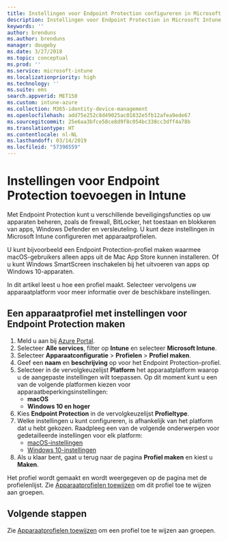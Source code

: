 ```yaml
---
title: Instellingen voor Endpoint Protection configureren in Microsoft Intune - Azure | Microsoft Docs
description: Instellingen voor Endpoint Protection in Microsoft Intune maken wanneer u een profiel voor een macOS- of Windows 10-apparaat maakt.
keywords: ''
author: brenduns
ms.author: brenduns
manager: dougeby
ms.date: 3/27/2018
ms.topic: conceptual
ms.prod: ''
ms.service: microsoft-intune
ms.localizationpriority: high
ms.technology: ''
ms.suite: ems
search.appverid: MET150
ms.custom: intune-azure
ms.collection: M365-identity-device-management
ms.openlocfilehash: add75e252c8d49025ac01832e5fb12afea9ede67
ms.sourcegitcommit: 25e6aa3bfce58ce8d9f8c054bc338cc3dff4a78b
ms.translationtype: HT
ms.contentlocale: nl-NL
ms.lasthandoff: 03/14/2019
ms.locfileid: "57398559"
---
```

# <a name="add-endpoint-protection-settings-in-intune"></a>Instellingen voor Endpoint Protection toevoegen in Intune

Met Endpoint Protection kunt u verschillende beveiligingsfuncties op uw apparaten beheren, zoals de firewall, BitLocker, het toestaan en blokkeren van apps, Windows Defender en versleuteling. U kunt deze instellingen in Microsoft Intune configureren met apparaatprofielen.

U kunt bijvoorbeeld een Endpoint Protection-profiel maken waarmee macOS-gebruikers alleen apps uit de Mac App Store kunnen installeren. Of u kunt Windows SmartScreen inschakelen bij het uitvoeren van apps op Windows 10-apparaten.

In dit artikel leest u hoe een profiel maakt. Selecteer vervolgens uw apparaatplatform voor meer informatie over de beschikbare instellingen.

## <a name="create-a-device-profile-containing-endpoint-protection-settings"></a>Een apparaatprofiel met instellingen voor Endpoint Protection maken

1. Meld u aan bij [Azure Portal](https://portal.azure.com).
2. Selecteer **Alle services**, filter op **Intune** en selecteer **Microsoft Intune**.
3. Selecteer **Apparaatconfiguratie** > **Profielen** > **Profiel maken**.
4. Geef een **naam** en **beschrijving** op voor het Endpoint Protection-profiel.
5. Selecteer in de vervolgkeuzelijst **Platform** het apparaatplatform waarop u de aangepaste instellingen wilt toepassen. Op dit moment kunt u een van de volgende platformen kiezen voor apparaatbeperkingsinstellingen:
   - **macOS**
   - **Windows 10 en hoger**
6. Kies **Endpoint Protection** in de vervolgkeuzelijst **Profieltype**. 
7. Welke instellingen u kunt configureren, is afhankelijk van het platform dat u hebt gekozen. Raadpleeg een van de volgende onderwerpen voor gedetailleerde instellingen voor elk platform:
   - [macOS-instellingen](endpoint-protection-macos.md)
   - [Windows 10-instellingen](endpoint-protection-windows-10.md)
8. Als u klaar bent, gaat u terug naar de pagina **Profiel maken** en kiest u **Maken**.

Het profiel wordt gemaakt en wordt weergegeven op de pagina met de profielenlijst. Zie [Apparaatprofielen toewijzen](device-profile-assign.md) om dit profiel toe te wijzen aan groepen.

## <a name="next-steps"></a>Volgende stappen
Zie [Apparaatprofielen toewijzen](device-profile-assign.md) om een profiel toe te wijzen aan groepen.
